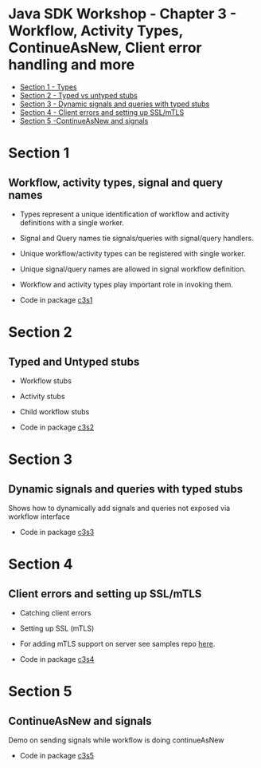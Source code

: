 # Java SDK Workshop - Chapter 3 - Workflow, Activity Types, ContinueAsNew, Client error handling and more

* [Section 1 - Types](#Section-1)
* [Section 2 - Typed vs untyped stubs](#Section-2)
* [Section 3 - Dynamic signals and queries with typed stubs](#Section-3)
* [Section 4 - Client errors and setting up SSL/mTLS](#Section-4)
* [Section 5 -ContinueAsNew and signals](#Section-5)

# Section 1

## Workflow, activity types, signal and query names

* Types represent a unique identification of workflow and activity definitions with a single worker. 
* Signal and Query names tie signals/queries with signal/query handlers.
* Unique workflow/activity types can be registered with single worker.
* Unique signal/query names are allowed in signal workflow definition.
* Workflow and activity types play important role in invoking them. 

* Code in package [c3s1](c3s1)

# Section 2

## Typed and Untyped stubs

* Workflow stubs
* Activity stubs
* Child workflow stubs
  
* Code in package [c3s2](c3s2)

# Section 3

## Dynamic signals and queries with typed stubs

Shows how to dynamically add signals and queries not exposed via workflow interface

* Code in package [c3s3](c3s3)

# Section 4

## Client errors and setting up SSL/mTLS

* Catching client errors 
* Setting up SSL (mTLS)

* For adding mTLS support on server see samples repo [here](https://github.com/temporalio/samples-server).

* Code in package [c3s4](c3s4)

# Section 5

## ContinueAsNew and signals

Demo on sending signals while workflow is doing continueAsNew

* Code in package [c3s5](c3s5)
